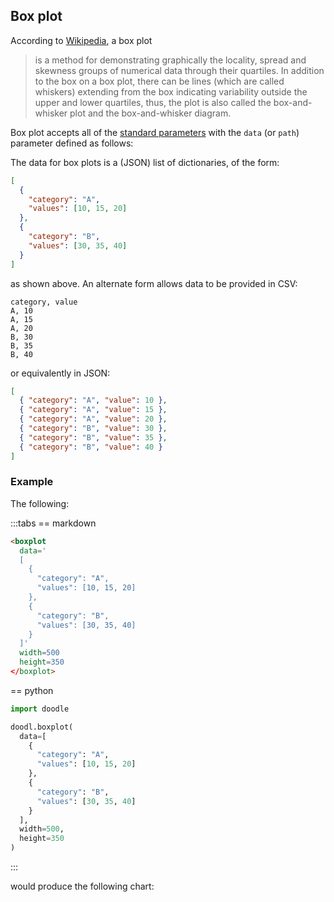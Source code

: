 ## Box plot

According to [Wikipedia](https://en.wikipedia.org/wiki/Box_plot), a box plot

> is a method for demonstrating graphically the locality, spread and
> skewness groups of numerical data through their quartiles. In
> addition to the box on a box plot, there can be lines (which are
> called whiskers) extending from the box indicating variability
> outside the upper and lower quartiles, thus, the plot is also called
> the box-and-whisker plot and the box-and-whisker diagram.

<Parameters>

Box plot accepts all of the [standard parameters](/charts/#standard-parameters)
with the `data` (or `path`) parameter defined as follows:

  <Parameter name="data" type="JSON or Python list of dicts">

<div>

The data for box plots is a (JSON) list of dictionaries, of the form:

```json
[
  {
    "category": "A",
    "values": [10, 15, 20]
  },
  {
    "category": "B",
    "values": [30, 35, 40]
  }
]
```

as shown above. An alternate form allows data to be provided in CSV:

```csv
category, value
A, 10
A, 15
A, 20
B, 30
B, 35
B, 40
```

or equivalently in JSON:

```json
[
  { "category": "A", "value": 10 },
  { "category": "A", "value": 15 },
  { "category": "A", "value": 20 },
  { "category": "B", "value": 30 },
  { "category": "B", "value": 35 },
  { "category": "B", "value": 40 }
]
```

</div>
</Parameter>
</Parameters>

### Example

The following:

:::tabs
== markdown
```html
<boxplot
  data='
  [
    {
      "category": "A",
      "values": [10, 15, 20]
    },
    {
      "category": "B",
      "values": [30, 35, 40]
    }
  ]'
  width=500
  height=350
</boxplot>
```
== python
```python
import doodle

doodl.boxplot(
  data=[
    {
      "category": "A",
      "values": [10, 15, 20]
    },
    {
      "category": "B",
      "values": [30, 35, 40]
    }
  ],
  width=500,
  height=350
)
```
:::

would produce the following chart:

<span  class="doodl-chart" id="boxplot_0"></span>


<script>
 setTimeout(() => {
  Promise.resolve().then(() => 
  Doodl.boxplot(
    '#boxplot_0',
    [
      { "category": "A", "value": 10 },
      { "category": "A", "value": 15 },
      { "category": "A", "value": 20 },
      { "category": "B", "value": 30 },
      { "category": "B", "value": 35 },
      { "category": "B", "value": 40 }
    ], {
      'width': 500,
      'height': 350
    },{},["DarkOrange"]
  ));
}, 1000);
</script>

